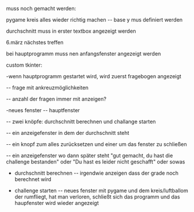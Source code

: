 muss noch gemacht werden:

pygame kreis alles wieder richtig machen -- base y mus definiert werden 

durchschnitt muss in erster textbox angezeigt werden





6.märz nächstes treffen




bei hauptprogramm muss nen anfangsfenster angezeigt werden

custom tkinter:

-wenn hauptprogramm gestartet wird, wird zuerst fragebogen angezeigt

-- frage mit ankreuzmöglichkeiten

-- anzahl der fragen immer mit anzeigen?

-neues fenster -- hauptfenster

-- zwei knöpfe: durchschnitt berechnen und challange starten

-- ein anzeigefenster in dem der durchschnitt steht

-- ein knopf zum alles zurücksetzen und einer um das fenster zu schließen

-- ein anzeigefenster wo dann später steht "gut gemacht, du hast die challenge bestanden" oder "Du hast es leider nicht geschafft" oder sowas

- durchschnitt berechnen -- irgendwie anzeigen dass der grade noch berechnet wird

- challenge starten -- neues fenster mit pygame und dem kreis/luftballom der rumfliegt, hat man verloren, schließt sich das programm und das haupfenster wird wieder angezeigt


